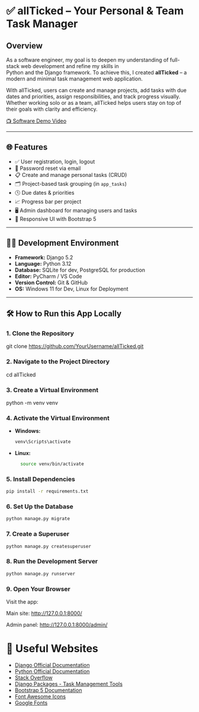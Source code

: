 # ✅ allTicked – Your Personal & Team Task Manager

## Overview

As a software engineer, my goal is to deepen my understanding of full-stack web development and refine my skills in  
Python and the Django framework. To achieve this, I created **allTicked** – a modern and minimal task management web application.

With allTicked, users can create and manage projects, add tasks with due dates and priorities, assign responsibilities, and track progress visually. Whether working solo or as a team, allTicked helps users stay on top of their goals with clarity and efficiency.

[📺 Software Demo Video](http://youtube.link.goes.here)

---

## 🌐 Features

- ✅ User registration, login, logout
- 🔐 Password reset via email
- 📋 Create and manage personal tasks (CRUD)
- 🗂️ Project-based task grouping (in `app_tasks`)
- 🕓 Due dates & priorities
- 📈 Progress bar per project
- 🖥️ Admin dashboard for managing users and tasks
- 📱 Responsive UI with Bootstrap 5

---

## 🧑‍💻 Development Environment

- **Framework:** Django 5.2
- **Language:** Python 3.12
- **Database:** SQLite for dev, PostgreSQL for production
- **Editor:** PyCharm / VS Code
- **Version Control:** Git & GitHub
- **OS:** Windows 11 for Dev, Linux for Deployment

---

## 🛠️ How to Run this App Locally

### 1. Clone the Repository
git clone https://github.com/YourUsername/allTicked.git

### 2. Navigate to the Project Directory
cd allTicked

### 3. Create a Virtual Environment
python -m venv venv

### 4. Activate the Virtual Environment
- **Windows:**
  ```bash
  venv\Scripts\activate
  ```
- **Linux:**
  ```bash
    source venv/bin/activate
    ```
  
### 5. Install Dependencies
```bash
pip install -r requirements.txt
```
### 6. Set Up the Database
```bash
python manage.py migrate
```
### 7. Create a Superuser
```bash
python manage.py createsuperuser
```
### 8. Run the Development Server
```bash
python manage.py runserver
```
### 9. Open Your Browser
Visit the app:

Main site: http://127.0.0.1:8000/

Admin panel: http://127.0.0.1:8000/admin/


# 🧠 Useful Websites

* [Django Official Documentation](https://docs.djangoproject.com/)
* [Python Official Documentation](https://docs.python.org/3/)
* [Stack Overflow](https://stackoverflow.com/)
* [Django Packages - Task Management Tools](https://djangopackages.org/grids/g/task-management/)
* [Bootstrap 5 Documentation](https://getbootstrap.com/docs/5.0/getting-started/introduction/)
* [Font Awesome Icons](https://fontawesome.com/)
* [Google Fonts](https://fonts.google.com/)



